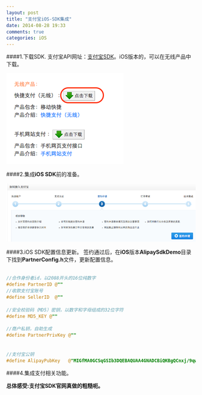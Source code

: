 ```yaml
---
layout: post
title: "支付宝iOS-SDK集成"
date: 2014-08-28 19:33
comments: true
categories: iOS
---
```


####1.下载SDK.
   支付宝API网址：[支付宝SDK](http://club.alipay.com/read-htm-tid-9976972.html)。iOS版本的，可以在无线产品中下载。

![image](/images/post/2014-08-28-zhi-fu-bao-ios-sdk-ji-cheng/iOS_Android_API_download.png)

####2.集成**iOS SDK**前的准备。

![image](/images/post/2014-08-28-zhi-fu-bao-ios-sdk-ji-cheng/API_use.png)

####3.iOS SDK配置信息更新。
签约通过后，在**iOS**版本**AlipaySdkDemo**目录下找到**PartnerConfig.h**文件，更新配置信息。

``` objective-c

//合作身份者id，以2088开头的16位纯数字
#define PartnerID @""
//收款支付宝账号
#define SellerID  @""

//安全校验码（MD5）密钥，以数字和字母组成的32位字符
#define MD5_KEY @""

//商户私钥，自助生成
#define PartnerPrivKey @""


//支付宝公钥
#define AlipayPubKey   @"MIGfMA0GCSqGSIb3DQEBAQUAA4GNADCBiQKBgQCnxj/9qwVfgoUh/y2W89L6BkRAFljhNhgPdyPuBV64bfQNN1PjbCzkIM6qRdKBoLPXmKKMiFYnkd6rAoprih3/PrQEB/VsW8OoM8fxn67UDYuyBTqA23MML9q1+ilIZwBC2AQ2UBVOrFXfFl75p6/B5KsiNG9zpgmLCUYuLkxpLQIDAQAB"

```

####4.集成支付相关功能。

**总体感受:支付宝SDK官网真做的粗糙呃。**
